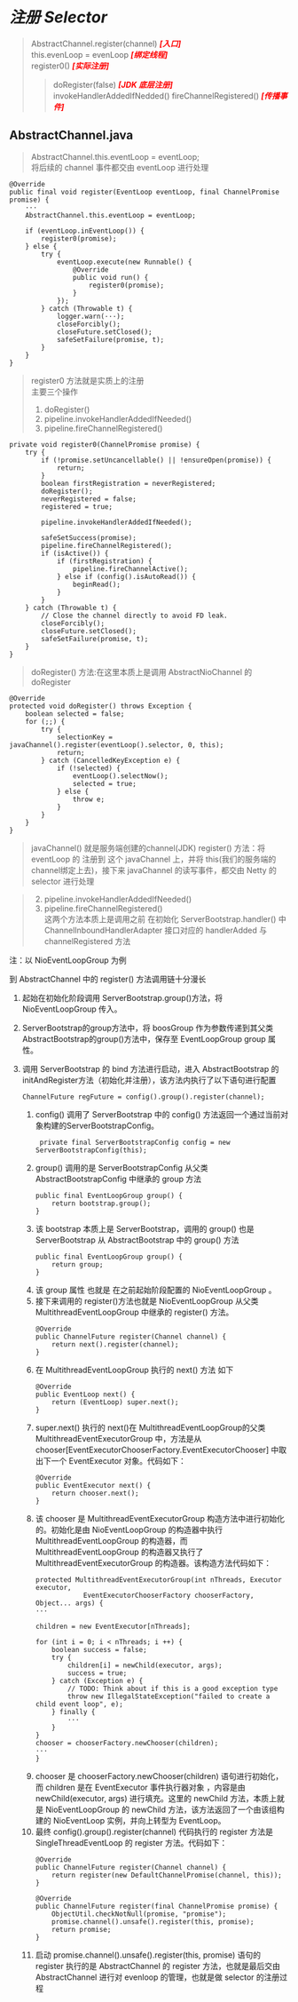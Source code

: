 # ***注册 Selector***

>AbstractChannel.register(channel) ***<font color=#FF0000 >[入口]</font>***  
>this.evenLoop = evenLoop ***<font color=#FF0000 >[绑定线程]</font>***   
>register0()  ***<font color=#FF0000 >[实际注册]</font>***  
>>doRegister(false)  ***<font color=#FF0000 >[JDK 底层注册]</font>***  
>>invokeHandlerAddedIfNedded()
>>fireChannelRegistered() ***<font color=#FF0000 >[传播事件]</font>***   

AbstractChannel.java
---- 

>AbstractChannel.this.eventLoop = eventLoop;  
>将后续的 channel 事件都交由 eventLoop 进行处理

```
@Override
public final void register(EventLoop eventLoop, final ChannelPromise promise) {
    ···
    AbstractChannel.this.eventLoop = eventLoop;

    if (eventLoop.inEventLoop()) {
        register0(promise);
    } else {
        try {
            eventLoop.execute(new Runnable() {
                @Override
                public void run() {
                    register0(promise);
                }
            });
        } catch (Throwable t) {
            logger.warn(···);
            closeForcibly();
            closeFuture.setClosed();
            safeSetFailure(promise, t);
        }
    }
}
```
>register0 方法就是实质上的注册  
>主要三个操作
>1. doRegister()
>2. pipeline.invokeHandlerAddedIfNeeded()
>3. pipeline.fireChannelRegistered()
```
private void register0(ChannelPromise promise) {
    try {
        if (!promise.setUncancellable() || !ensureOpen(promise)) {
            return;
        }
        boolean firstRegistration = neverRegistered;
        doRegister();
        neverRegistered = false;
        registered = true;

        pipeline.invokeHandlerAddedIfNeeded();

        safeSetSuccess(promise);
        pipeline.fireChannelRegistered();
        if (isActive()) {
            if (firstRegistration) {
                pipeline.fireChannelActive();
            } else if (config().isAutoRead()) {
                beginRead();
            }
        }
    } catch (Throwable t) {
        // Close the channel directly to avoid FD leak.
        closeForcibly();
        closeFuture.setClosed();
        safeSetFailure(promise, t);
    }
}
```
>doRegister() 方法:在这里本质上是调用 AbstractNioChannel 的 doRegister
```
@Override
protected void doRegister() throws Exception {
    boolean selected = false;
    for (;;) {
        try {
            selectionKey = javaChannel().register(eventLoop().selector, 0, this);
            return;
        } catch (CancelledKeyException e) {
            if (!selected) {
                eventLoop().selectNow();
                selected = true;
            } else {
                throw e;
            }
        }
    }
}
```
>javaChannel() 就是服务端创建的channel(JDK) 
>register() 方法：将 eventLoop 的 注册到 这个 javaChannel 上，并将 this(我们的服务端的channel绑定上去)，接下来 javaChannel 的读写事件，都交由 Netty 的 selector 进行处理

>2. pipeline.invokeHandlerAddedIfNeeded()  
>3. pipeline.fireChannelRegistered()  
>这两个方法本质上是调用之前 在初始化 ServerBootstrap.handler() 中 ChannelInboundHandlerAdapter 接口对应的 handlerAdded 与 channelRegistered 方法

注：以 NioEventLoopGroup 为例

到 AbstractChannel 中的 register() 方法调用链十分漫长
1. 起始在初始化阶段调用 ServerBootstrap.group()方法，将 NioEventLoopGroup 传入。
2. ServerBootstrap的group方法中，将 boosGroup 作为参数传递到其父类 AbstractBootstrap的group()方法中，保存至 EventLoopGroup group 属性。
3. 调用 ServerBootstrap 的 bind 方法进行启动，进入 AbstractBootstrap 的 initAndRegister方法（初始化并注册），该方法内执行了以下语句进行配置

    ```
    ChannelFuture regFuture = config().group().register(channel);
    ```
    1. config() 调用了 ServerBootstrap 中的 config() 方法返回一个通过当前对象构建的ServerBootstrapConfig。
        ```
         private final ServerBootstrapConfig config = new ServerBootstrapConfig(this);
        ```
    2. group() 调用的是 ServerBootstrapConfig 从父类 AbstractBootstrapConfig 中继承的 group 方法
        ```
        public final EventLoopGroup group() {
            return bootstrap.group();
        }
        ```
    3. 该 bootstrap 本质上是 ServerBootstrap，调用的 group() 也是 ServerBootstrap 从 AbstractBootstrap 中的 group() 方法
        ```
        public final EventLoopGroup group() {
            return group;
        }
        ```
    4. 该 group 属性 也就是 在之前起始阶段配置的 NioEventLoopGroup 。
    5. 接下来调用的 register()方法也就是 NioEventLoopGroup 从父类 MultithreadEventLoopGroup 中继承的 register() 方法。
        ```
        @Override
        public ChannelFuture register(Channel channel) {
            return next().register(channel);
        }
        ```
    6. 在 MultithreadEventLoopGroup 执行的 next() 方法 如下
        ```
        @Override
        public EventLoop next() {
            return (EventLoop) super.next();
        }
        ```
    7. super.next() 执行的 next()在 MultithreadEventLoopGroup的父类 MultithreadEventExecutorGroup 中，方法是从 chooser[EventExecutorChooserFactory.EventExecutorChooser] 中取出下一个 EventExecutor 对象。代码如下：
        ```
        @Override
        public EventExecutor next() {
            return chooser.next();
        }
        ```
    8. 该 chooser 是 MultithreadEventExecutorGroup 构造方法中进行初始化的。初始化是由 NioEventLoopGroup 的构造器中执行 MultithreadEventLoopGroup 的构造器，而 MultithreadEventLoopGroup 的构造器又执行了 MultithreadEventExecutorGroup 的构造器。该构造方法代码如下：
        ```
        protected MultithreadEventExecutorGroup(int nThreads, Executor executor,
                    EventExecutorChooserFactory chooserFactory, Object... args) {
        ···

        children = new EventExecutor[nThreads];

        for (int i = 0; i < nThreads; i ++) {
            boolean success = false;
            try {
                children[i] = newChild(executor, args);
                success = true;
            } catch (Exception e) {
                // TODO: Think about if this is a good exception type
                throw new IllegalStateException("failed to create a child event loop", e);
            } finally {
                ···
            }
        }
        chooser = chooserFactory.newChooser(children);
        ···
        }
        ```
    9. chooser 是 chooserFactory.newChooser(children) 语句进行初始化，而 children 是在 EventExecutor 事件执行器对象 ，内容是由 newChild(executor, args) 进行填充。这里的 newChild 方法，本质上就是 NioEventLoopGroup 的 newChild 方法，该方法返回了一个由该组构建的 NioEventLoop 实例，并向上转型为 EventLoop。
    10. 最终 config().group().register(channel) 代码执行的 register 方法是 SingleThreadEventLoop 的 register 方法。代码如下：
        ```
        @Override
        public ChannelFuture register(Channel channel) {
            return register(new DefaultChannelPromise(channel, this));
        }

        @Override
        public ChannelFuture register(final ChannelPromise promise) {
            ObjectUtil.checkNotNull(promise, "promise");
            promise.channel().unsafe().register(this, promise);
            return promise;
        }
        ```
    11. 启动 promise.channel().unsafe().register(this, promise) 语句的 register 执行的是 AbstractChannel 的 register 方法，也就是最后交由 AbstractChannel 进行对 evenloop 的管理，也就是做 selector 的注册过程



